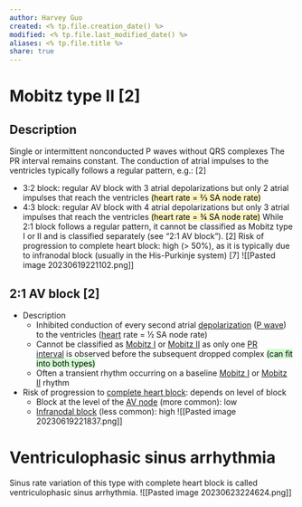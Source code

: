 ```yaml
---
author: Harvey Guo
created: <% tp.file.creation_date() %>
modified: <% tp.file.last_modified_date() %>
aliases: <% tp.file.title %>
share: true
---
```


# Mobitz type II [2]
## Description
Single or intermittent nonconducted P waves without QRS complexes
The PR interval remains constant.
The conduction of atrial impulses to the ventricles typically follows a regular pattern, e.g.: [2]
- 3:2 block: regular AV block with 3 atrial depolarizations but only 2 atrial impulses that reach the ventricles <mark style="background: #FFF3A3A6;">(heart rate = ⅔ SA node rate)</mark>
- 4:3 block: regular AV block with 4 atrial depolarizations but only 3 atrial impulses that reach the ventricles <mark style="background: #FFF3A3A6;">(heart rate = ¾ SA node rate)</mark>
While 2:1 block follows a regular pattern, it cannot be classified as Mobitz type I or II and is classified separately (see “2:1 AV block”). [2]
Risk of progression to complete heart block: high (> 50%), as it is typically due to infranodal block (usually in the His-Purkinje system) [7]
![[Pasted image 20230619221102.png]]
## 2:1 AV block [2]
- Description
    - Inhibited conduction of every second atrial [depolarization](https://next.amboss.com/us/article/9o0NVS#Zd4e0a1caa2f5d32a12799b9d4209249e) ([P wave](https://next.amboss.com/us/article/pl0LBT#Z322a8570694c6bce37349457185e57ec)) to the ventricles ([heart](https://next.amboss.com/us/article/Up0bKS#Z4e3e2c1885949b623580f92078d56c7d) rate = ½ SA node rate)
    - Cannot be classified as [Mobitz I](https://next.amboss.com/us/article/I50Ylg#Zca92f712043769ba697744556f1b5329) or [Mobitz II](https://next.amboss.com/us/article/I50Ylg#Z2973e61dbeaa5ae61f37b14cf3992682) as only one [PR interval](https://next.amboss.com/us/article/pl0LBT#Z406c73ace582452b86d721321c6b8268) is observed before the subsequent dropped complex <mark style="background: #BBFABBA6;">(can fit into both types)</mark>
    - Often a transient rhythm occurring on a baseline [Mobitz I](https://next.amboss.com/us/article/I50Ylg#Zca92f712043769ba697744556f1b5329) or [Mobitz II](https://next.amboss.com/us/article/I50Ylg#Z2973e61dbeaa5ae61f37b14cf3992682) rhythm
- Risk of progression to [complete heart block](https://next.amboss.com/us/article/I50Ylg#Z610af26daeadb55232691548b0a56240): depends on level of block 
    - Block at the level of the [AV node](https://next.amboss.com/us/article/zo0reS#Z000838c1249fec206b77360ff0adc110) (more common): low
    - [Infranodal block](https://next.amboss.com/us/article/I50Ylg#Z35609ef53f24544b69bf3d1b22d82373) (less common): high
	![[Pasted image 20230619221837.png]]
 # Ventriculophasic sinus arrhythmia
 Sinus rate variation of this type with complete heart block is called ventriculophasic sinus arrhythmia.
 ![[Pasted image 20230623224624.png]]